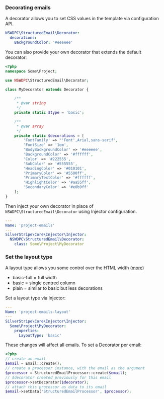 ### Decorating emails

A decorator allows you to set CSS values in the template via configuration API.

```yml
NSWDPC\StructuredEmail\Decorator:
  decorations:
    BackgroundColor: '#eeeeee'
```

You can also provide your own decorator that extends the default decorator:

```php
<?php
namespace Some\Project;

use NSWDPC\StructuredEmail\Decorator;

class MyDecorator extends Decorator {

    /**
     * @var string
     */
    private static $type = 'basic';

    /**
     * @var array
     */
    private static $decorations = [
        'FontFamily' => "'Font',Arial,sans-serif",
        'FontSize' => '1em',
        'BodyBackgroundColor' => '#eeeeee',
        'BackgroundColor' => '#ffffff',
        'Color' => '#222555',
        'SubColor' => '#555555',
        'HeadingColor' => '#010101',
        'PrimaryColor' => '#5500ff',
        'PrimaryTextColor' => '#ffffff',
        'HighlightColor' => '#aa55ff',
        'SecondaryColor' => '#e0b9ff'
    ];
}
```

Then inject your own decorator in place of `NSWDPC\StructuredEmail\Decorator` using Injector configuration.

```yaml
---
Name: 'project-emails'
---
SilverStripe\Core\Injector\Injector:
  NSWDPC\StructuredEmail\Decorator:
    class: Some\Project\MyDecorator
```

### Set the layout type

A layout type allows you some control over the HTML width ([more](https://github.com/ActiveCampaign/mailmason/wiki/Project-Structure#layouts))

+ basic-full = full width
+ basic = single centred column
+ plain = similar to basic but less decorations

Set a layout type via Injector:

```yaml
---
Name: 'project-emails-layout'
---
SilverStripe\Core\Injector\Injector:
  Some\Project\MyDecorator:
    properties:
      LayoutType: 'basic'
```

These changes will affect all emails. To set a Decorator per email:

```php
<?php
// create an email
$email = Email::create();
// create a processor instance, with the email as the argument
$processor = StructuredEmailProcessor::create($email);
// $decorator created previously for this email
$processor->setDecorator($decorator);
// attach this processor as data to its email
$email->setData('StructuredEmailProcessor', $processor);
```
